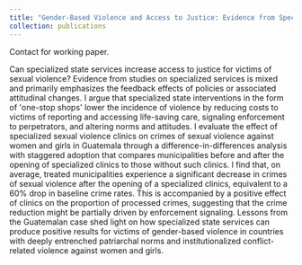 ```yaml
---
title: "Gender-Based Violence and Access to Justice: Evidence from Specialized Clinics in Guatemala"
collection: publications
---
```

Contact for working paper. 

Can specialized state services increase access to justice for victims of sexual violence? Evidence from studies on specialized services is mixed and primarily emphasizes the feedback effects of policies or associated attitudinal changes. I argue that specialized state interventions in the form of 'one-stop shops' lower the incidence of violence by reducing costs to victims of reporting and accessing life-saving care, signaling enforcement to perpetrators, and altering norms and attitudes. I evaluate the effect of specialized sexual violence clinics on crimes of sexual violence against women and girls in Guatemala through a difference-in-differences analysis with staggered adoption that compares municipalities before and after the opening of specialized clinics to those without such clinics. I find that, on average, treated municipalities experience a significant decrease in crimes of sexual violence after the opening of a specialized clinics, equivalent to a 60% drop in baseline crime rates. This is accompanied by a positive effect of clinics on the proportion of processed crimes, suggesting that the crime reduction might be partially driven by enforcement signaling. Lessons from the Guatemalan case shed light on how specialized state services can produce positive results for victims of gender-based violence in countries with deeply entrenched patriarchal norms and institutionalized conflict-related violence against women and girls.

